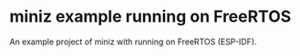 # miniz example running on FreeRTOS

An example project of miniz with running on FreeRTOS (ESP-IDF).
